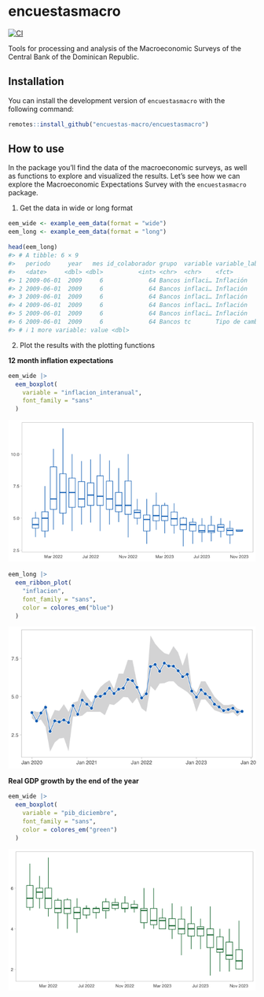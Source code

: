 
<!-- README.md is generated from README.Rmd. Please edit that file -->

# encuestasmacro

<!-- badges: start -->

[![CI](https://github.com/encuestas-macro/encuestasmacro/actions/workflows/R-CMD-check.yaml/badge.svg)](https://github.com/encuestas-macro/encuestasmacro/actions/workflows/R-CMD-check.yaml)
<!-- badges: end -->

Tools for processing and analysis of the Macroeconomic Surveys of the
Central Bank of the Dominican Republic.

## Installation

You can install the development version of `encuestasmacro` with the
following command:

``` r
remotes::install_github("encuestas-macro/encuestasmacro")
```

## How to use

In the package you’ll find the data of the macroeconomic surveys, as
well as functions to explore and visualized the results. Let’s see how
we can explore the Macroeconomic Expectations Survey with the
`encuestasmacro` package.

1.  Get the data in wide or long format

``` r
eem_wide <- example_eem_data(format = "wide")
eem_long <- example_eem_data(format = "long")
```

``` r
head(eem_long)
#> # A tibble: 6 × 9
#>   periodo     year   mes id_colaborador grupo  variable variable_label horizonte
#>   <date>     <dbl> <dbl>          <int> <chr>  <chr>    <fct>          <fct>    
#> 1 2009-06-01  2009     6             64 Bancos inflaci… Inflación      Fin de m…
#> 2 2009-06-01  2009     6             64 Bancos inflaci… Inflación      Fin de a…
#> 3 2009-06-01  2009     6             64 Bancos inflaci… Inflación      12 meses 
#> 4 2009-06-01  2009     6             64 Bancos inflaci… Inflación      Fin año …
#> 5 2009-06-01  2009     6             64 Bancos inflaci… Inflación      24 meses 
#> 6 2009-06-01  2009     6             64 Bancos tc       Tipo de cambio Fin de m…
#> # ℹ 1 more variable: value <dbl>
```

2.  Plot the results with the plotting functions

**12 month inflation expectations**

``` r
eem_wide |>
  eem_boxplot(
    variable = "inflacion_interanual",
    font_family = "sans"
  )
```

![](man/figures/README-inflacion_interanual_bp-1.png)<!-- -->

``` r
eem_long |>
  eem_ribbon_plot(
    "inflacion",
    font_family = "sans",
    color = colores_em("blue")
  )
```

![](man/figures/README-inflacion_interanual_rbb-1.png)<!-- -->

**Real GDP growth by the end of the year**

``` r
eem_wide |>
  eem_boxplot(
    variable = "pib_diciembre",
    font_family = "sans",
    color = colores_em("green")
  )
```

![](man/figures/README-gdp_bp-1.png)<!-- -->
